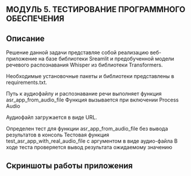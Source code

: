## МОДУЛЬ 5. ТЕСТИРОВАНИЕ ПРОГРАММНОГО ОБЕСПЕЧЕНИЯ

## Описание
Решение данной задачи представляе собой реализацию веб-приложение на базе библиотеки Sreamlit и предобученной модели речевого распознавания Whisper из библиотеки Transformers.

Необходимые установочные пакеты и библиотеки представлены в requirements.txt.

Путь к аудиофайлу и распознавание речи выполняет функция asr_app_from_audio_file
Функция вызывается при включении Process Audio 

Аудиофайл загружается в виде URL.

Определен тест для функции asr_app_from_audio_file без вывода результатов в консоль
Тестовая функция test_asr_app_with_real_audio_file с аргументом в виде аудио-файла
В ходе теста проверяется вывод результата ожидаемому значению 

## Скриншоты работы приложения
